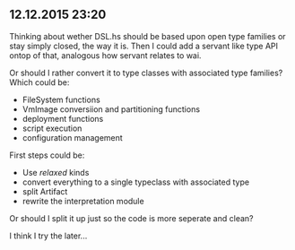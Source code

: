 12.12.2015 23:20
----------------

Thinking about wether DSL.hs should be based upon open type families or stay
simply closed, the way it is. Then I could add a servant like type API ontop of
that, analogous how servant relates to wai.

Or should I rather convert it to type classes with associated type families?
Which could be:
- FileSystem functions
- VmImage conversiion and partitioning functions
- deployment functions
- script execution
- configuration management

First steps could be:
- Use _relaxed_ kinds
- convert everything to a single typeclass with associated type
- split Artifact
- rewrite the interpretation module

Or should I split it up just so the code is more seperate and clean?

I think I try the later...
